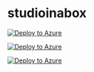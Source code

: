 # studioinabox

[![Deploy to Azure](https://aka.ms/deploytoazurebutton)](https://portal.azure.com/#create/Microsoft.Template/uri/https%3A%2F%2Fraw.githubusercontent.com%2FKRKandavel%2Fstudioinabox%2Fmain%2Fazuredeploy1.json/createUIDefinitionUri/https%3A%2F%2Fraw.githubusercontent.com%2FKRKandavel%2Fstudioinabox%2Fmain%2FcreateUiDefinition.json)

[![Deploy to Azure](https://aka.ms/deploytoazurebutton)](https://portal.azure.com/#create/Microsoft.Template/uri/https%3A%2F%2Fraw.githubusercontent.com%2FKRKandavel%2Fstudioinabox%2Fmain%2Fazuredeploy.parent.json/createUIDefinitionUri/https%3A%2F%2Fraw.githubusercontent.com%2FKRKandavel%2Fstudioinabox%2Fmain%2FcreateUiDefinition.json)

[![Deploy to Azure](https://aka.ms/deploytoazurebutton)](https://portal.azure.com/#create/Microsoft.Template/uri/https%3A%2F%2Fraw.githubusercontent.com%2FKRKandavel%2Fstudioinabox%2Fmain%2Fazuredeploy.json/createUIDefinitionUri/https%3A%2F%2Fraw.githubusercontent.com%2FKRKandavel%2Fstudioinabox%2Fmain%2FcreateUiDefinition.json)

